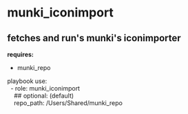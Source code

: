 munki\_iconimport
=====
fetches and run's munki's iconimporter
-----
**requires:**<br />
- munki\_repo<br />

playbook use:<br />
&nbsp;&nbsp;\- role: munki\_iconimport<br />
&nbsp;&nbsp;&nbsp;&nbsp;\#\# optional: (default)<br />
&nbsp;&nbsp;&nbsp;&nbsp;repo\_path: /Users/Shared/munki_repo<br />
